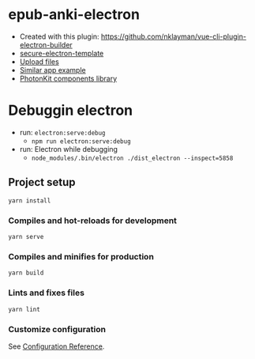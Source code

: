 # epub-anki-electron
- Created with this plugin: https://github.com/nklayman/vue-cli-plugin-electron-builder
- [secure-electron-template](https://github.com/reZach/secure-electron-template)
- [Upload files](https://github.com/nklayman/vue-cli-plugin-electron-builder/issues/742#issuecomment-626333159)
- [Similar app example](https://github.com/mcthulhu/jorkens) 
- [PhotonKit components library](http://photonkit.com/components/)

# Debuggin electron
- run: `electron:serve:debug`
    - `npm run electron:serve:debug`
- run: Electron while debugging
    - `node_modules/.bin/electron ./dist_electron --inspect=5858`

## Project setup
```
yarn install
```

### Compiles and hot-reloads for development
```
yarn serve
```

### Compiles and minifies for production
```
yarn build
```

### Lints and fixes files
```
yarn lint
```

### Customize configuration
See [Configuration Reference](https://cli.vuejs.org/config/).
